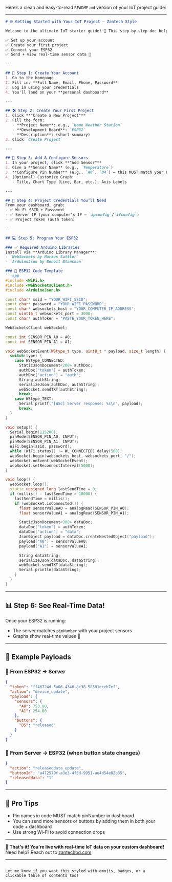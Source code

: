Here’s a clean and easy-to-read `README.md` version of your IoT project guide:

---

````markdown
# 🌐 Getting Started with Your IoT Project – Zantech Style

Welcome to the ultimate IoT starter guide! 🚀 This step-by-step doc helps you:

✅ Set up your account  
✅ Create your first project  
✅ Connect your ESP32  
✅ Send + view real-time sensor data 🎯

---

## 🔐 Step 1: Create Your Account
1. Go to the homepage  
2. Fill in: **Full Name, Email, Phone, Password**  
3. Log in using your credentials  
4. You'll land on your **personal dashboard**

---

## 🛠️ Step 2: Create Your First Project
1. Click **"Create a New Project"**
2. Fill the form:
   - **Project Name**: e.g., `Home Weather Station`
   - **Development Board**: `ESP32`
   - **Description**: (short summary)
3. Click `Create Project`

---

## 🧪 Step 3: Add & Configure Sensors
1. In your project, click **"Add Sensor"**
2. Give a **Sensor Name** (e.g., `Temperature`)
3. **Configure Pin Number** (e.g., `A0`, `D4`) – this MUST match your ESP32 wiring
4. (Optional) Customize Graph:
   - Title, Chart Type (Line, Bar, etc.), Axis Labels

---

## 🧾 Step 4: Project Credentials You’ll Need
From your dashboard, grab:
- ✅ Wi-Fi SSID + Password  
- ✅ Server IP (your computer’s IP – `ipconfig`/`ifconfig`)  
- ✅ Project Token (auth token)

---

## 💻 Step 5: Program Your ESP32

### ✅ Required Arduino Libraries
Install via **Arduino Library Manager**:
- `WebSockets by Markus Sattler`
- `ArduinoJson by Benoit Blanchon`

### 🔌 ESP32 Code Template
```cpp
#include <WiFi.h>
#include <WebSocketsClient.h>
#include <ArduinoJson.h>

const char* ssid = "YOUR_WIFI_SSID";
const char* password = "YOUR_WIFI_PASSWORD";
const char* websockets_host = "YOUR_COMPUTER_IP_ADDRESS";
const uint16_t websockets_port = 3000;
const char* authToken = "PASTE_YOUR_TOKEN_HERE";

WebSocketsClient webSocket;

const int SENSOR_PIN_A0 = A0;
const int SENSOR_PIN_A1 = A1;

void webSocketEvent(WStype_t type, uint8_t * payload, size_t length) {
  switch(type) {
    case WStype_CONNECTED:
      StaticJsonDocument<200> authDoc;
      authDoc["token"] = authToken;
      authDoc["action"] = "auth";
      String authString;
      serializeJson(authDoc, authString);
      webSocket.sendTXT(authString);
      break;
    case WStype_TEXT:
      Serial.printf("[WSc] Server response: %s\n", payload);
      break;
  }
}

void setup() {
  Serial.begin(115200);
  pinMode(SENSOR_PIN_A0, INPUT);
  pinMode(SENSOR_PIN_A1, INPUT);
  WiFi.begin(ssid, password);
  while (WiFi.status() != WL_CONNECTED) delay(500);
  webSocket.begin(websockets_host, websockets_port, "/");
  webSocket.onEvent(webSocketEvent);
  webSocket.setReconnectInterval(5000);
}

void loop() {
  webSocket.loop();
  static unsigned long lastSendTime = 0;
  if (millis() - lastSendTime > 10000) {
    lastSendTime = millis();
    if (webSocket.isConnected()) {
      float sensorValueA0 = analogRead(SENSOR_PIN_A0);
      float sensorValueA1 = analogRead(SENSOR_PIN_A1);

      StaticJsonDocument<300> dataDoc;
      dataDoc["token"] = authToken;
      dataDoc["action"] = "data";
      JsonObject payload = dataDoc.createNestedObject("payload");
      payload["A0"] = sensorValueA0;
      payload["A1"] = sensorValueA1;

      String dataString;
      serializeJson(dataDoc, dataString);
      webSocket.sendTXT(dataString);
      Serial.println(dataString);
    }
  }
}
````

---

## 📊 Step 6: See Real-Time Data!

Once your ESP32 is running:

* The server matches `pinNumber` with your project sensors
* Graphs show real-time values 🎉

---

## 🔄 Example Payloads

### 🔼 From ESP32 → Server

```json
{
  "token": "ff46724d-5a06-4340-8c38-58301eceb7ef",
  "action": "device_update",
  "payload": {
    "sensors": {
      "A0": 753.00,
      "A1": 254.00
    },
    "buttons": {
      "D5": "released"
    }
  }
}
```

### 🔽 From Server → ESP32 (when button state changes)

```json
{
  "action": "releaseddata_update",
  "buttonId": "a472579f-a3e3-4f3d-9951-ae4d54e02b35",
  "releaseddata": "1"
}
```

---

## 🧠 Pro Tips

* Pin names in code MUST match pinNumber in dashboard
* You can send more sensors or buttons by adding them in both your code + dashboard
* Use strong Wi-Fi to avoid connection drops

---

🎉 **That's it! You're live with real-time IoT data on your custom dashboard!**
Need help? Reach out to [zantechbd.com](https://zantechbd.com)

---

```

Let me know if you want this styled with emojis, badges, or a clickable table of contents too!
```

